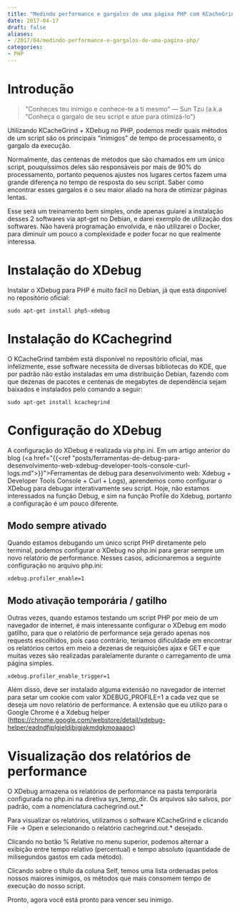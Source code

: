 ```yaml
---
title: "Medindo performance e gargalos de uma página PHP com KCacheGrind + XDebug"
date: 2017-04-17
draft: false
aliases:
- /2017/04/medindo-performance-e-gargalos-de-uma-pagina-php/
categories:
- PHP
---
```

# Introdução

> "Conheces teu inimigo e conhece-te a ti mesmo" — Sun Tzu (a.k.a “Conheça o gargalo de seu script e atue para otimizá-lo")

Utilizando KCacheGrind + XDebug no PHP, podemos medir quais métodos de um script são os principais “inimigos" de tempo de processamento, o gargalo da execução.

Normalmente, das centenas de métodos que são chamados em um único script, pouquíssimos deles são responsáveis por mais de 90% do processamento, portanto pequenos ajustes nos lugares certos fazem uma grande diferença no tempo de resposta do seu script. Saber como encontrar esses gargalos é o seu maior aliado na hora de otimizar páginas lentas.

Esse será um treinamento bem simples, onde apenas guiarei a instalação desses 2 softwares via apt-get no Debian, e darei exemplo de utilização dos softwares. Não haverá programação envolvida, e não utilizarei o Docker, para diminuir um pouco a complexidade e poder focar no que realmente interessa.

# Instalação do XDebug
Instalar o XDebug para PHP é muito fácil no Debian, já que está disponível no repositório oficial:

`sudo apt-get install php5-xdebug`

# Instalação do KCachegrind
O KCacheGrind também está disponível no repositório oficial, mas infelizmente, esse software necessita de diversas bibliotecas do KDE, que por padrão não estão instaladas em uma distribuição Debian, fazendo com que dezenas de pacotes e centenas de megabytes de dependência sejam baixados e instalados pelo comando a seguir:

`sudo apt-get install kcachegrind`

# Configuração do XDebug
A configuração do XDebug é realizada via php.ini. Em um artigo anterior do blog (<a href="{{<ref "posts/ferramentas-de-debug-para-desenvolvimento-web-xdebug-developer-tools-console-curl-logs.md">}}">Ferramentas de debug para desenvolvimento web: Xdebug + Developer Tools Console + Curl + Logs</a>), aprendemos como configurar o XDebug para debugar interativamente seu script. Hoje, não estamos interessados na função Debug, e sim na função Profile do Xdebug, portanto a configuração é um pouco diferente.

## Modo sempre ativado
Quando estamos debugando um único script PHP diretamente pelo terminal, podemos configurar o XDebug no php.ini para gerar sempre um novo relatório de performance.
Nesses casos, adicionaremos a seguinte configuração no arquivo php.ini:

`xdebug.profiler_enable=1`

## Modo ativação temporária / gatilho
Outras vezes, quando estamos testando um script PHP por meio de um navegador de internet, é mais interessante configurar o XDebug em modo gatilho, para que o relatório de performance seja gerado apenas nos requests escolhidos, pois caso contrário, teríamos dificuldade em encontrar os relatórios certos em meio a dezenas de requisições ajax e GET e que muitas vezes são realizadas paralelamente durante o carregamento de uma página simples.

`xdebug.profiler_enable_trigger=1`

Além disso, deve ser instalado alguma extensão no navegador de internet para setar um cookie com valor XDEBUG_PROFILE=1 a cada vez que se deseja um novo relatório de performance. A extensão que eu utilizo para o Google Chrome é a Xdebug helper (https://chrome.google.com/webstore/detail/xdebug-helper/eadndfjplgieldjbigjakmdgkmoaaaoc)

# Visualização dos relatórios de performance
O XDebug armazena os relatórios de performance na pasta temporária configurada no php.ini na diretiva sys_temp_dir.
Os arquivos são salvos, por padrão, com a nomenclatura cachegrind.out.*

Para visualizar os relatórios, utilizamos o software KCacheGrind e clicando File -> Open e selecionando o relatório cachegrind.out.* desejado.

Clicando no botão % Relative no menu superior, podemos alternar a exibição entre tempo relativo (percentual) e tempo absoluto (quantidade de milisegundos gastos em cada método).

Clicando sobre o título da coluna Self, temos uma lista ordenadas pelos nossos maiores inimigos, os métodos que mais consomem tempo de execução do nosso script.

Pronto, agora você está pronto para vencer seu inimigo.
